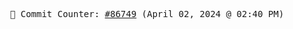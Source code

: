 <p align="center">
    <samp>
        📮 Commit Counter: <a href="https://github.com/Javascript-void0/Javascript-void0/commits/main">#86749</a> (April 02, 2024 @ 02:40 PM)
    </samp>
</p>